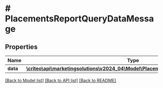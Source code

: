 # # PlacementsReportQueryDataMessage

## Properties

Name | Type | Description | Notes
------------ | ------------- | ------------- | -------------
**data** | [**\criteo\api\marketingsolutions\v2024_04\Model\PlacementsReportQueryEntityMessage[]**](PlacementsReportQueryEntityMessage.md) |  |

[[Back to Model list]](../../README.md#models) [[Back to API list]](../../README.md#endpoints) [[Back to README]](../../README.md)
